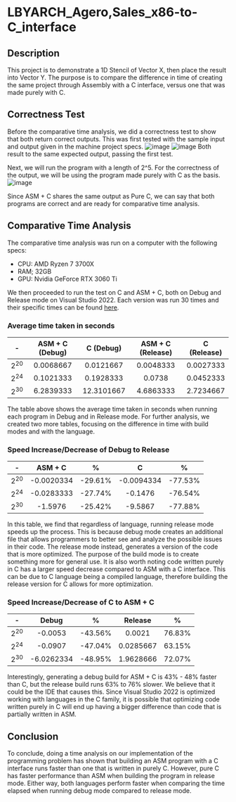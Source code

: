 # LBYARCH_Agero,Sales_x86-to-C_interface
## Description
This project is to demonstrate a 1D Stencil of Vector X, then place the result into Vector Y. The purpose is to compare the difference in time of creating the same project through Assembly with a C interface, versus one that was made purely with C.

## Correctness Test
Before the comparative time analysis, we did a correctness test to show that both return correct outputs. This was first tested with the sample input and output given in the machine project specs. 
![image](https://github.com/GeckoJnlx3/LBYARCH_Agero-Sales_x86-to-C_interface/assets/103810781/7cded45a-69f8-4b93-a31a-5d768c32b14c)
![image](https://github.com/GeckoJnlx3/LBYARCH_Agero-Sales_x86-to-C_interface/assets/103810781/0eefbf65-edf2-490b-a287-0c003c90da0f)
Both result to the same expected output, passing the first test.

Next, we will run the program with a length of 2^5. For the correctness of the output, we will be using the program made purely with C as the basis.
![image](https://github.com/GeckoJnlx3/LBYARCH_Agero-Sales_x86-to-C_interface/assets/103810781/193dd6b2-db21-4300-9e07-14c538284447)

Since ASM + C shares the same output as Pure C, we can say that both programs are correct and are ready for comparative time analysis.

## Comparative Time Analysis
The comparative time analysis was run on a computer with the following specs: 
- CPU: AMD Ryzen 7 3700X
- RAM; 32GB
- GPU: Nvidia GeForce RTX 3060 Ti

We then proceeded to run the test on C and ASM + C, both on Debug and Release mode on Visual Studio 2022. Each version was run 30 times and their specific times can be found [here](https://docs.google.com/spreadsheets/d/1ZAmcgKvASDndtUG3vLrm9TzxIHdt-4p7xKA2H_4wb4c/edit?usp=sharing). 

### Average time taken in seconds 

| - | ASM + C	(Debug) | C (Debug) | ASM + C (Release) | C (Release) |
| --- | :---: | :---: | :---: | :---: |
| 2<sup>20</sup>	| 0.0068667	| 0.0121667	| 0.0048333	| 0.0027333   	|
| 2<sup>24</sup>	| 0.1021333	| 0.1928333	| 0.0738	| 0.0452333   	|
| 2<sup>30</sup>	| 6.2839333	| 12.3101667 	| 4.6863333 	| 2.7234667 	|

The table above shows the average time taken in seconds when running each program in Debug and in Release mode. For further analysis, we created two more tables, focusing on the difference in time with build modes and with the language.

### Speed Increase/Decrease of Debug to Release				
| - | ASM + C | % | C | % |
| --- | :---: | :---: | :---: | :---: |
| 2<sup>20</sup>	| -0.0020334	| -29.61%	| -0.0094334	| -77.53%
| 2<sup>24</sup>	| -0.0283333	| -27.74%	| -0.1476	| -76.54% 
| 2<sup>30</sup> 	| -1.5976	| -25.42%	| -9.5867	| -77.88%

In this table, we find that regardless of language, running release mode speeds up the process. This is because debug mode creates an additional file that allows programmers to better see and analyze the possible issues in their code. The release mode instead, generates a version of the code that is more optimized. The purpose of the build mode is to create something more for general use. It is also worth noting code written purely in C has a larger speed decrease compared to ASM with a C interface. This can be due to C language being a compiled language, therefore building the release version for C allows for more optimization.
				
###  Speed Increase/Decrease of C to ASM + C				
| - | Debug	| % |	Release	| % |
| --- | :---: | :---: | :---: | :---: |
| 2<sup>20</sup>	| -0.0053	| -43.56%	| 0.0021	| 76.83%
| 2<sup>24</sup>	| -0.0907	| -47.04%	| 0.0285667	| 63.15%
| 2<sup>30</sup>	| -6.0262334	| -48.95%	| 1.9628666	| 72.07%

Interestingly, generating a debug build for ASM + C is 43% - 48% faster than C, but the release build runs 63% to 76% slower. We believe that it could be the IDE that causes this. Since Visual Studio 2022 is optimized working with languages in the C family, it is possible that optimizing code written purely in C will end up having a bigger difference than code that is partially written in ASM.

## Conclusion

To conclude, doing a time analysis on our implementation of the programming problem has shown that building an ASM program with a C interface runs faster than one that is written in purely C. However, pure C has faster performance than ASM when building the program in release mode. Either way, both languages perform faster when comparing the time elapsed when running debug mode compared to release mode.
